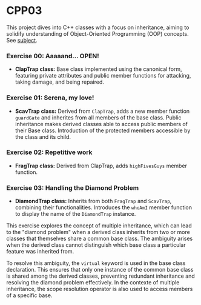 # CPP03

This project dives into C++ classes with a focus on inheritance, aiming to solidify understanding of Object-Oriented Programming (OOP) concepts. See [subject](en.subject.pdf).

### Exercise 00: Aaaaand... OPEN!
- **ClapTrap class:** Base class implemented using the canonical form, featuring private attributes and public member functions for attacking, taking damage, and being repaired.

### Exercise 01: Serena, my love!
- **ScavTrap class:** Derived from `ClapTrap`, adds a new member function `guardGate` and inherites from all members of the base class. Public inheritance makes derived classes able to access public members of their Base class. Introduction of the protected members accessible by the class and its child.

### Exercise 02: Repetitive work
- **FragTrap class:** Derived from ClapTrap, adds `highFivesGuys` member function.

### Exercise 03: Handling the Diamond Problem
- **DiamondTrap class:** Inherits from both `FragTrap` and `ScavTrap`, combining their functionalities. Introduces the `whoAmI` member function to display the name of the `DiamondTrap` instance.
  
This exercise explores the concept of multiple inheritance, which can lead to the "diamond problem" when a derived class inherits from two or more classes that themselves share a common base class. The ambiguity arises when the derived class cannot distinguish which base class a particular feature was inherited from.

To resolve this ambiguity, the `virtual` keyword is used in the base class declaration. This ensures that only one instance of the common base class is shared among the derived classes, preventing redundant inheritance and resolving the diamond problem effectively. In the contexte of multiple inheritance, the scope resolution operator is also used to access members of a specific base.
